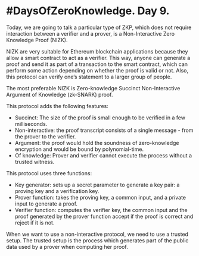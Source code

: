 # #DaysOfZeroKnowledge. Day 9.

Today, we are going to talk a particular type of ZKP, which does not require interaction between a verifier and a prover, is a Non-Interactive Zero Knowledge Proof (NIZK). 

NIZK are very suitable for Ethereum blockchain applications because they allow a smart contract to act as a verifier. This way, anyone can generate a proof and send it as part of a transaction to the smart contract, which can perform some action depending on whether the proof is valid or not. Also, this protocol can verify one’s statement to a larger group of people. 

The most preferable NIZK is Zero-knowledge Succinct Non-Interactive Argument of Knowledge (zk-SNARK) proof.
  
This protocol adds the following features:

- Succinct: The size of the proof is small enough to be verified in a few milliseconds.
- Non-interactive: the proof transcript consists of a single message - from the prover to the verifier.
- Argument: the proof would hold the soundness of zero-knowledge encryption and would be bound by polynomial-time. 
- Of knowledge: Prover and verifier cannot execute the process without a trusted witness. 

This protocol uses three functions:

-	Key generator: sets up a secret parameter to generate a key pair: a proving key and a verification key. 
- Prover function: takes the proving key, a common input, and a private input to generate a proof. 
- Verifier function: computes the verifier key, the common input and the proof generated by the prover function accept if the proof is correct and reject if it is not. 

When we want to use a non-interactive protocol, we need to use a trusted setup. The trusted setup is the process which generates part of the public data used by a prover when computing her proof. 
